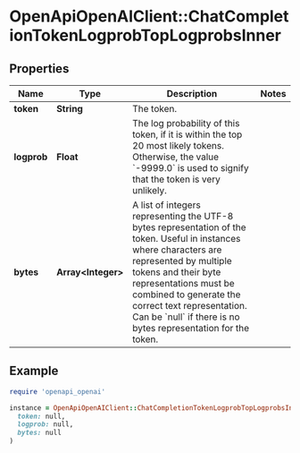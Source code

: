 # OpenApiOpenAIClient::ChatCompletionTokenLogprobTopLogprobsInner

## Properties

| Name | Type | Description | Notes |
| ---- | ---- | ----------- | ----- |
| **token** | **String** | The token. |  |
| **logprob** | **Float** | The log probability of this token, if it is within the top 20 most likely tokens. Otherwise, the value &#x60;-9999.0&#x60; is used to signify that the token is very unlikely. |  |
| **bytes** | **Array&lt;Integer&gt;** | A list of integers representing the UTF-8 bytes representation of the token. Useful in instances where characters are represented by multiple tokens and their byte representations must be combined to generate the correct text representation. Can be &#x60;null&#x60; if there is no bytes representation for the token. |  |

## Example

```ruby
require 'openapi_openai'

instance = OpenApiOpenAIClient::ChatCompletionTokenLogprobTopLogprobsInner.new(
  token: null,
  logprob: null,
  bytes: null
)
```

